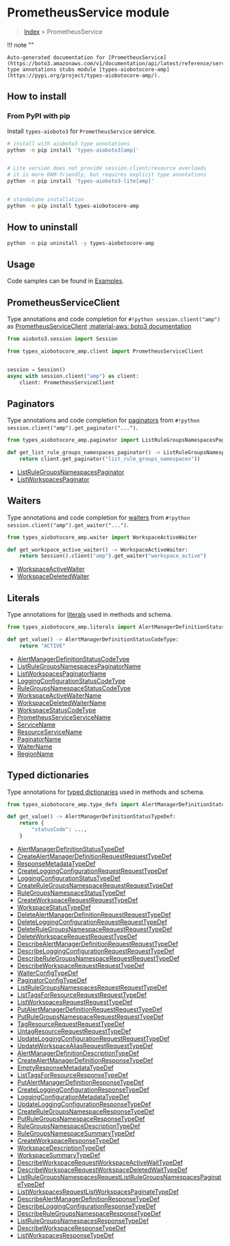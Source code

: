 # PrometheusService module

> [Index](../README.md) > PrometheusService


!!! note ""

    Auto-generated documentation for [PrometheusService](https://boto3.amazonaws.com/v1/documentation/api/latest/reference/services/amp.html#PrometheusService)
    type annotations stubs module [types-aiobotocore-amp](https://pypi.org/project/types-aiobotocore-amp/).

## How to install



### From PyPI with pip

Install `types-aioboto3` for `PrometheusService` service.

```bash
# install with aioboto3 type annotations
python -m pip install 'types-aioboto3[amp]'


# Lite version does not provide session.client/resource overloads
# it is more RAM-friendly, but requires explicit type annotations
python -m pip install 'types-aioboto3-lite[amp]'


# standalone installation
python -m pip install types-aiobotocore-amp
```



## How to uninstall

```bash
python -m pip uninstall -y types-aiobotocore-amp
```

## Usage

Code samples can be found in [Examples](./usage.md).

## PrometheusServiceClient

Type annotations and code completion for  `#!python session.client("amp")` as [PrometheusServiceClient](./client.md)
[:material-aws: boto3 documentation](https://boto3.amazonaws.com/v1/documentation/api/latest/reference/services/amp.html#PrometheusService.Client)

```python title="Usage example"
from aioboto3.session import Session

from types_aiobotocore_amp.client import PrometheusServiceClient


session = Session()
async with session.client("amp") as client:
    client: PrometheusServiceClient
```


## Paginators

Type annotations and code completion for
[paginators](./paginators.md)
from `#!python session.client("amp").get_paginator("...")`.

```python title="Usage example"
from types_aiobotocore_amp.paginator import ListRuleGroupsNamespacesPaginator

def get_list_rule_groups_namespaces_paginator() -> ListRuleGroupsNamespacesPaginator:
    return client.get_paginator("list_rule_groups_namespaces"))
```

- [ListRuleGroupsNamespacesPaginator](./paginators.md#listrulegroupsnamespacespaginator)
- [ListWorkspacesPaginator](./paginators.md#listworkspacespaginator)




## Waiters

Type annotations and code completion for
[waiters](./waiters.md)
from `#!python session.client("amp").get_waiter("...")`.

```python title="Usage example"
from types_aiobotocore_amp.waiter import WorkspaceActiveWaiter

def get_workspace_active_waiter() -> WorkspaceActiveWaiter:
    return Session().client("amp").get_waiter("workspace_active")
```

- [WorkspaceActiveWaiter](./waiters.md#workspaceactivewaiter)
- [WorkspaceDeletedWaiter](./waiters.md#workspacedeletedwaiter)






## Literals

Type annotations for [literals](./literals.md) used in methods and schema.

```python title="Usage example"
from types_aiobotocore_amp.literals import AlertManagerDefinitionStatusCodeType

def get_value() -> AlertManagerDefinitionStatusCodeType:
    return "ACTIVE"
```

- [AlertManagerDefinitionStatusCodeType](./literals.md#alertmanagerdefinitionstatuscodetype)
- [ListRuleGroupsNamespacesPaginatorName](./literals.md#listrulegroupsnamespacespaginatorname)
- [ListWorkspacesPaginatorName](./literals.md#listworkspacespaginatorname)
- [LoggingConfigurationStatusCodeType](./literals.md#loggingconfigurationstatuscodetype)
- [RuleGroupsNamespaceStatusCodeType](./literals.md#rulegroupsnamespacestatuscodetype)
- [WorkspaceActiveWaiterName](./literals.md#workspaceactivewaitername)
- [WorkspaceDeletedWaiterName](./literals.md#workspacedeletedwaitername)
- [WorkspaceStatusCodeType](./literals.md#workspacestatuscodetype)
- [PrometheusServiceServiceName](./literals.md#prometheusserviceservicename)
- [ServiceName](./literals.md#servicename)
- [ResourceServiceName](./literals.md#resourceservicename)
- [PaginatorName](./literals.md#paginatorname)
- [WaiterName](./literals.md#waitername)
- [RegionName](./literals.md#regionname)




## Typed dictionaries

Type annotations for [typed dictionaries](./type_defs.md) used in methods and schema.

```python title="Usage example"
from types_aiobotocore_amp.type_defs import AlertManagerDefinitionStatusTypeDef

def get_value() -> AlertManagerDefinitionStatusTypeDef:
    return {
        "statusCode": ...,
    }
```

- [AlertManagerDefinitionStatusTypeDef](./type_defs.md#alertmanagerdefinitionstatustypedef)
- [CreateAlertManagerDefinitionRequestRequestTypeDef](./type_defs.md#createalertmanagerdefinitionrequestrequesttypedef)
- [ResponseMetadataTypeDef](./type_defs.md#responsemetadatatypedef)
- [CreateLoggingConfigurationRequestRequestTypeDef](./type_defs.md#createloggingconfigurationrequestrequesttypedef)
- [LoggingConfigurationStatusTypeDef](./type_defs.md#loggingconfigurationstatustypedef)
- [CreateRuleGroupsNamespaceRequestRequestTypeDef](./type_defs.md#createrulegroupsnamespacerequestrequesttypedef)
- [RuleGroupsNamespaceStatusTypeDef](./type_defs.md#rulegroupsnamespacestatustypedef)
- [CreateWorkspaceRequestRequestTypeDef](./type_defs.md#createworkspacerequestrequesttypedef)
- [WorkspaceStatusTypeDef](./type_defs.md#workspacestatustypedef)
- [DeleteAlertManagerDefinitionRequestRequestTypeDef](./type_defs.md#deletealertmanagerdefinitionrequestrequesttypedef)
- [DeleteLoggingConfigurationRequestRequestTypeDef](./type_defs.md#deleteloggingconfigurationrequestrequesttypedef)
- [DeleteRuleGroupsNamespaceRequestRequestTypeDef](./type_defs.md#deleterulegroupsnamespacerequestrequesttypedef)
- [DeleteWorkspaceRequestRequestTypeDef](./type_defs.md#deleteworkspacerequestrequesttypedef)
- [DescribeAlertManagerDefinitionRequestRequestTypeDef](./type_defs.md#describealertmanagerdefinitionrequestrequesttypedef)
- [DescribeLoggingConfigurationRequestRequestTypeDef](./type_defs.md#describeloggingconfigurationrequestrequesttypedef)
- [DescribeRuleGroupsNamespaceRequestRequestTypeDef](./type_defs.md#describerulegroupsnamespacerequestrequesttypedef)
- [DescribeWorkspaceRequestRequestTypeDef](./type_defs.md#describeworkspacerequestrequesttypedef)
- [WaiterConfigTypeDef](./type_defs.md#waiterconfigtypedef)
- [PaginatorConfigTypeDef](./type_defs.md#paginatorconfigtypedef)
- [ListRuleGroupsNamespacesRequestRequestTypeDef](./type_defs.md#listrulegroupsnamespacesrequestrequesttypedef)
- [ListTagsForResourceRequestRequestTypeDef](./type_defs.md#listtagsforresourcerequestrequesttypedef)
- [ListWorkspacesRequestRequestTypeDef](./type_defs.md#listworkspacesrequestrequesttypedef)
- [PutAlertManagerDefinitionRequestRequestTypeDef](./type_defs.md#putalertmanagerdefinitionrequestrequesttypedef)
- [PutRuleGroupsNamespaceRequestRequestTypeDef](./type_defs.md#putrulegroupsnamespacerequestrequesttypedef)
- [TagResourceRequestRequestTypeDef](./type_defs.md#tagresourcerequestrequesttypedef)
- [UntagResourceRequestRequestTypeDef](./type_defs.md#untagresourcerequestrequesttypedef)
- [UpdateLoggingConfigurationRequestRequestTypeDef](./type_defs.md#updateloggingconfigurationrequestrequesttypedef)
- [UpdateWorkspaceAliasRequestRequestTypeDef](./type_defs.md#updateworkspacealiasrequestrequesttypedef)
- [AlertManagerDefinitionDescriptionTypeDef](./type_defs.md#alertmanagerdefinitiondescriptiontypedef)
- [CreateAlertManagerDefinitionResponseTypeDef](./type_defs.md#createalertmanagerdefinitionresponsetypedef)
- [EmptyResponseMetadataTypeDef](./type_defs.md#emptyresponsemetadatatypedef)
- [ListTagsForResourceResponseTypeDef](./type_defs.md#listtagsforresourceresponsetypedef)
- [PutAlertManagerDefinitionResponseTypeDef](./type_defs.md#putalertmanagerdefinitionresponsetypedef)
- [CreateLoggingConfigurationResponseTypeDef](./type_defs.md#createloggingconfigurationresponsetypedef)
- [LoggingConfigurationMetadataTypeDef](./type_defs.md#loggingconfigurationmetadatatypedef)
- [UpdateLoggingConfigurationResponseTypeDef](./type_defs.md#updateloggingconfigurationresponsetypedef)
- [CreateRuleGroupsNamespaceResponseTypeDef](./type_defs.md#createrulegroupsnamespaceresponsetypedef)
- [PutRuleGroupsNamespaceResponseTypeDef](./type_defs.md#putrulegroupsnamespaceresponsetypedef)
- [RuleGroupsNamespaceDescriptionTypeDef](./type_defs.md#rulegroupsnamespacedescriptiontypedef)
- [RuleGroupsNamespaceSummaryTypeDef](./type_defs.md#rulegroupsnamespacesummarytypedef)
- [CreateWorkspaceResponseTypeDef](./type_defs.md#createworkspaceresponsetypedef)
- [WorkspaceDescriptionTypeDef](./type_defs.md#workspacedescriptiontypedef)
- [WorkspaceSummaryTypeDef](./type_defs.md#workspacesummarytypedef)
- [DescribeWorkspaceRequestWorkspaceActiveWaitTypeDef](./type_defs.md#describeworkspacerequestworkspaceactivewaittypedef)
- [DescribeWorkspaceRequestWorkspaceDeletedWaitTypeDef](./type_defs.md#describeworkspacerequestworkspacedeletedwaittypedef)
- [ListRuleGroupsNamespacesRequestListRuleGroupsNamespacesPaginateTypeDef](./type_defs.md#listrulegroupsnamespacesrequestlistrulegroupsnamespacespaginatetypedef)
- [ListWorkspacesRequestListWorkspacesPaginateTypeDef](./type_defs.md#listworkspacesrequestlistworkspacespaginatetypedef)
- [DescribeAlertManagerDefinitionResponseTypeDef](./type_defs.md#describealertmanagerdefinitionresponsetypedef)
- [DescribeLoggingConfigurationResponseTypeDef](./type_defs.md#describeloggingconfigurationresponsetypedef)
- [DescribeRuleGroupsNamespaceResponseTypeDef](./type_defs.md#describerulegroupsnamespaceresponsetypedef)
- [ListRuleGroupsNamespacesResponseTypeDef](./type_defs.md#listrulegroupsnamespacesresponsetypedef)
- [DescribeWorkspaceResponseTypeDef](./type_defs.md#describeworkspaceresponsetypedef)
- [ListWorkspacesResponseTypeDef](./type_defs.md#listworkspacesresponsetypedef)

